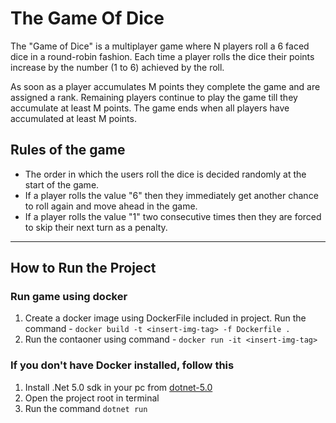 # The Game Of Dice

The "Game of Dice" is a multiplayer game where N players roll a 6 faced dice in a round-robin
fashion. Each time a player rolls the dice their points increase by the number (1 to 6) achieved
by the roll.

As soon as a player accumulates M points they complete the game and are assigned a rank.
Remaining players continue to play the game till they accumulate at least M points. The game
ends when all players have accumulated at least M points.

## Rules of the game

- The order in which the users roll the dice is decided randomly at the start of the game.
- If a player rolls the value "6" then they immediately get another chance to roll again and move ahead in the game.
- If a player rolls the value "1" two consecutive times then they are forced to skip their next turn as a penalty.

----------

## How to Run the Project

### Run game using docker

1. Create a docker image using DockerFile included in project. Run the command - `docker build -t <insert-img-tag> -f Dockerfile .`
2. Run the contaoner using command - `docker run -it <insert-img-tag>`

### If you don't have Docker installed, follow this

1. Install .Net 5.0 sdk in your pc from [dotnet-5.0](https://dotnet.microsoft.com/en-us/download/dotnet/5.0)
2. Open the project root in terminal
3. Run the command `dotnet run`
